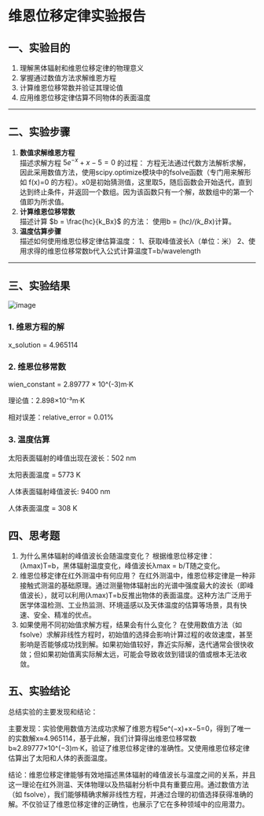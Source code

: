 # 维恩位移定律实验报告


## 一、实验目的

1. 理解黑体辐射和维恩位移定律的物理意义
2. 掌握通过数值方法求解维恩方程
3. 计算维恩位移常数并验证其理论值
4. 应用维恩位移定律估算不同物体的表面温度

---

## 二、实验步骤

1. **数值求解维恩方程**  
   描述求解方程 $5e^{-x} + x - 5 = 0$ 的过程：
   方程无法通过代数方法解析求解，因此采用数值方法，使用scipy.optimize模块中的fsolve函数（专门用来解形如 f(x)=0 的方程）。x0是初始猜测值，这里取5，随后函数会开始迭代，直到达到终止条件，并返回一个数组。因为该函数只有一个解，故数组中的第一个值即为所求值。
2. **计算维恩位移常数**  
   描述计算 $b = \frac{hc}{k_Bx}$ 的方法：
   使用b = (h*c)/(k_B*x)计算。
3. **温度估算步骤**  
   描述如何使用维恩位移定律估算温度：
   1、获取峰值波长λ（单位：米）
   2、使用求得的维恩位移常数b代入公式计算温度T=b/wavelength
---

## 三、实验结果
![image](https://github.com/user-attachments/assets/0cfdd6b7-20b9-4515-b2bf-77257b398b53)

### 1. 维恩方程的解
x_solution = 4.965114

### 2. 维恩位移常数

wien_constant = 2.89777 × 10^(-3)m·K 

理论值：2.898×10⁻³m·K 

相对误差：relative_error = 0.01%

### 3. 温度估算

太阳表面辐射的峰值出现在波长：502 nm

太阳表面温度 = 5773 K 

人体表面辐射峰值波长: 9400 nm

人体表面温度 = 308 K

## 四、思考题
1. 为什么黑体辐射的峰值波长会随温度变化？
   根据维恩位移定律：(λmax)T=b，黑体辐射温度变化，峰值波长λmax = b/T随之变化。
2. 维恩位移定律在红外测温中有何应用？
   在红外测温中，维恩位移定律是一种非接触式测温的基础原理。通过测量物体辐射出的光谱中强度最大的波长（即峰值波长），就可以利用(λmax)T=b反推出物体的表面温度。这种方法广泛用于医学体温检测、工业热监测、环境遥感以及天体温度的估算等场景，具有快速、安全、精准的优点。
3. 如果使用不同初始值求解方程，结果会有什么变化？
   在使用数值方法（如 fsolve）求解非线性方程时，初始值的选择会影响计算过程的收敛速度，甚至影响是否能够成功找到解。如果初始值较好，靠近实际解，迭代通常会很快收敛；但如果初始值离实际解太远，可能会导致收敛到错误的值或根本无法收敛。
## 五、实验结论
总结实验的主要发现和结论：

主要发现：实验使用数值方法成功求解了维恩方程5e^(−x)+x−5=0，得到了唯一的实数解x≈4.965114，基于此解，我们计算得出维恩位移常数b≈2.89777×10^(−3)m·K，验证了维恩位移定律的准确性。又使用维恩位移定律估算出了太阳和人体的表面温度。

结论：维恩位移定律能够有效地描述黑体辐射的峰值波长与温度之间的关系，并且这一理论在红外测温、天体物理以及热辐射分析中具有重要应用。通过数值方法（如 fsolve），我们能够精确求解非线性方程，并通过合理的初值选择获得准确的解。不仅验证了维恩位移定律的正确性，也展示了它在多种领域中的应用潜力。
